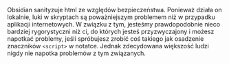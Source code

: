 Obsidian sanityzuje html ze względów bezpieczeństwa. Ponieważ działa on lokalnie, luki w skryptach są poważniejszym problemem niż w przypadku aplikacji internetowych. W związku z tym, jesteśmy prawdopodobnie nieco bardziej rygorystyczni niż ci, do których jesteś przyzwyczajony i możesz napotkać problemy, jeśli spróbujesz zrobić coś takiego jak osadzenie znaczników `<script>` w notatce. Jednak zdecydowana większość ludzi nigdy nie napotka problemów z tym związanych.